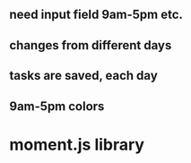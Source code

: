## need input field 9am-5pm etc.
## changes from different days
## tasks are saved, each day
## 9am-5pm colors

# moment.js library
